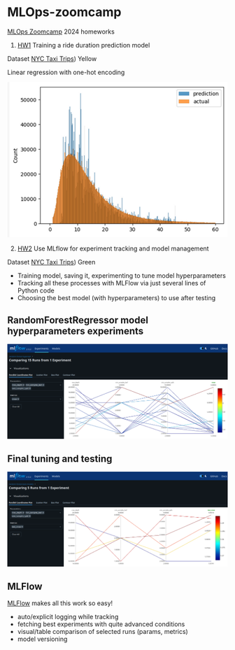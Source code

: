# MLOps-zoomcamp
[MLOps Zoomcamp](https://github.com/DataTalksClub/mlops-zoomcamp/) 2024 homeworks 

1. [HW1](/01-intro/homework.md) Training a ride duration prediction model 

Dataset [NYC Taxi Trips](https://www1.nyc.gov/site/tlc/about/tlc-trip-record-data.page)) Yellow

Linear regression with one-hot encoding

![Actual vs Prediction](/01-intro/Screenshot_2024-05-14_16-59-10.png)

2. [HW2](/02-experiment-tracking/homework.md) Use MLflow for experiment tracking and model management 

Dataset [NYC Taxi Trips](https://www1.nyc.gov/site/tlc/about/tlc-trip-record-data.page)) Green

- Training model, saving it, experimenting to tune model hyperparameters
- Tracking all these processes with MLFlow via just several lines of Python code
- Choosing the best model (with hyperparameters) to use after testing

## RandomForestRegressor model hyperparameters experiments

![Visualization of model hyperparameters experiments](/02-experiment-tracking/homework/20240526-135431.png)

## Final tuning and testing

![Visualization of final testing](/02-experiment-tracking/homework/20240526-151059.png)

## MLFlow

[MLFlow](https://github.com/mlflow/mlflow) makes all this work so easy!
- auto/explicit logging while tracking
- fetching best experiments with quite advanced conditions
- visual/table comparison of selected runs (params, metrics)
- model versioning